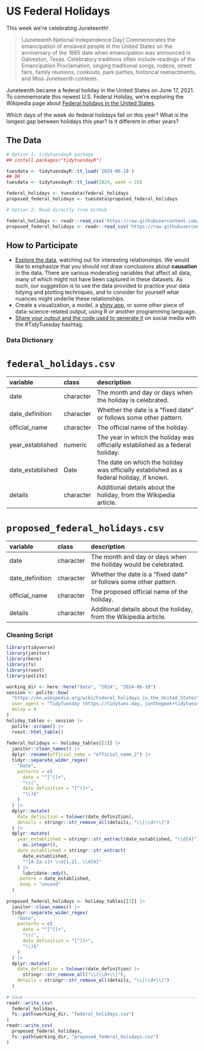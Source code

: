 # US Federal Holidays

This week we're celebrating Juneteenth!

> [Juneteenth National Independence Day] Commemorates the emancipation of enslaved people in the United States on the anniversary of the 1865 date when emancipation was announced in Galveston, Texas. Celebratory traditions often include readings of the Emancipation Proclamation, singing traditional songs, rodeos, street fairs, family reunions, cookouts, park parties, historical reenactments, and Miss Juneteenth contests.

Juneteenth became a federal holiday in the United States on June 17, 2021.
To commemorate this newest U.S. Federal Holiday, we're exploring the Wikipedia page about [Federal holidays in the United States](https://en.wikipedia.org/wiki/Federal_holidays_in_the_United_States).

Which days of the week do federal holidays fall on this year?
What is the longest gap between holidays this year? Is it different in other years?

## The Data

```r
# Option 1: tidytuesdayR package 
## install.packages("tidytuesdayR")

tuesdata <- tidytuesdayR::tt_load('2024-06-18')
## OR
tuesdata <- tidytuesdayR::tt_load(2024, week = 25)

federal_holidays <- tuesdata$federal_holidays
proposed_federal_holidays <- tuesdata$proposed_federal_holidays

# Option 2: Read directly from GitHub

federal_holidays <- readr::read_csv('https://raw.githubusercontent.com/rfordatascience/tidytuesday/main/data/2024/2024-06-18/federal_holidays.csv')
proposed_federal_holidays <- readr::read_csv('https://raw.githubusercontent.com/rfordatascience/tidytuesday/main/data/2024/2024-06-18/proposed_federal_holidays.csv')
```

## How to Participate

- [Explore the data](https://r4ds.hadley.nz/), watching out for interesting relationships. We would like to emphasize that you should not draw conclusions about **causation** in the data. There are various moderating variables that affect all data, many of which might not have been captured in these datasets. As such, our suggestion is to use the data provided to practice your data tidying and plotting techniques, and to consider for yourself what nuances might underlie these relationships.
- Create a visualization, a model, a [shiny app](https://shiny.posit.co/), or some other piece of data-science-related output, using R or another programming language.
- [Share your output and the code used to generate it](../../../sharing.md) on social media with the #TidyTuesday hashtag.

### Data Dictionary

# `federal_holidays.csv`

|variable         |class     |description      |
|:----------------|:---------|:----------------|
|date             |character |The month and day or days when the holiday is celebrated. |
|date_definition  |character |Whether the date is a "fixed date" or follows some other pattern. |
|official_name    |character |The official name of the holiday. |
|year_established |numeric   |The year in which the holiday was officially established as a federal holiday. |
|date_established |Date      |The date on which the holiday was officially established as a federal holiday, if known. |
|details          |character |Additional details about the holiday, from the Wikipedia article. |

# `proposed_federal_holidays.csv`

|variable        |class     |description     |
|:---------------|:---------|:---------------|
|date            |character |The month and day or days when the holiday would be celebrated. |
|date_definition |character |Whether the date is a "fixed date" or follows some other pattern. |
|official_name   |character |The proposed official name of the holiday. |
|details         |character |Additional details about the holiday, from the Wikipedia article. |


### Cleaning Script

```r
library(tidyverse)
library(janitor)
library(here)
library(fs)
library(rvest)
library(polite)

working_dir <- here::here("data", "2024", "2024-06-18")
session <- polite::bow(
  "https://en.wikipedia.org/wiki/Federal_holidays_in_the_United_States",
  user_agent = "TidyTuesday (https://tidytues.day, jonthegeek+tidytuesday@gmail.com)",
  delay = 0
)
holiday_tables <- session |> 
  polite::scrape() |> 
  rvest::html_table()
  
federal_holidays <- holiday_tables[[2]] |>
  janitor::clean_names() |> 
  dplyr::rename(official_name = "official_name_2") |> 
  tidyr::separate_wider_regex(
    "date",
    patterns = c(
      date = "^[^(]+",
      "\\(",
      date_definition = "[^)]+",
      "\\)$"
    )
  ) |> 
  dplyr::mutate(
    date_definition = tolower(date_definition),
    details = stringr::str_remove_all(details, "\\[\\d+\\]")
  ) |> 
  dplyr::mutate(
    year_established = stringr::str_extract(date_established, "\\d{4}") |> 
      as.integer(),
    date_established = stringr::str_extract(
      date_established,
      "^[A-Za-z]+ \\d{1,2}, \\d{4}"
    ) |> 
      lubridate::mdy(),
    .before = date_established,
    .keep = "unused"
  )
  
proposed_federal_holidays <- holiday_tables[[3]] |>
  janitor::clean_names() |> 
  tidyr::separate_wider_regex(
    "date",
    patterns = c(
      date = "^[^(]+",
      "\\(",
      date_definition = "[^)]+",
      "\\)$"
    )
  ) |> 
  dplyr::mutate(
    date_definition = tolower(date_definition) |> 
      stringr::str_remove_all("\\[\\d+\\]"),
    details = stringr::str_remove_all(details, "\\[\\d+\\]")
  ) 
  
# Save -------------------------------------------------------------------------
readr::write_csv(
  federal_holidays,
  fs::path(working_dir, "federal_holidays.csv")
)
readr::write_csv(
  proposed_federal_holidays,
  fs::path(working_dir, "proposed_federal_holidays.csv")
)
```
